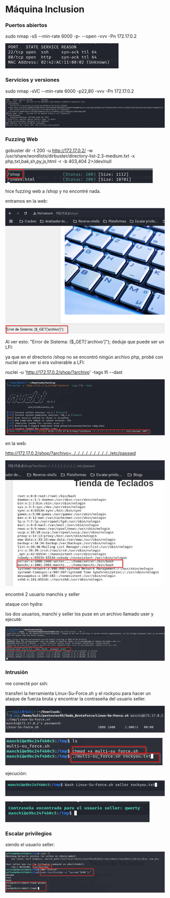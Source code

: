 # Máquina Inclusion

### Puertos abiertos

sudo nmap -sS --min-rate 6000 -p- --open -vvv -Pn 172.17.0.2

![alt text](image.png)

### Servicios y versiones

sudo nmap -sVC --min-rate 6000 -p22,80 -vvv -Pn 172.17.0.2

![alt text](image-1.png)

### Fuzzing Web

gobuster dir -t 200 -u http://172.17.0.2/ -w /usr/share/wordlists/dirbuster/directory-list-2.3-medium.txt -x php,txt,bak,sh,py,js,html -r -b 403,404 2>/dev/null

![alt text](image-2.png)

hice fuzzing web a /shop y no encontré nada.

entramos en la web:

![alt text](image-3.png)

Al ver esto: "Error de Sistema: ($_GET['archivo']"); deduje que puede ser un LFI:

ya que en el directorio /shop no se encontró ningún archivo php, probé con nuclei para ver si era vulnerable a LFI:

nuclei -u 'http://172.17.0.2/shop/?archivo' -tags lfi --dast

![alt text](image-4.png)

en la web:

http://172.17.0.2/shop/?archivo=../../../../../../../../../../etc/passwd

![alt text](image-5.png)

encontré 2 usuario manchis y seller

ataque con hydra:

los dos usuarios, manchi y seller los puse en un archivo llamado user y ejecuté:

![alt text](image-8.png)

### Intrusión

me conecté por ssh:


transferí la herramienta Linux-Su-Force.sh y el rockyou para hacer un ataque de fuerza bruta y encontrar la contraseña del usuario seller.

![alt text](image-6.png)

![alt text](image-7.png)

ejecución:

![alt text](image-9.png)

![alt text](image-10.png)

### Escalar privilegios

siendo el usuario seller:

![alt text](image-11.png)